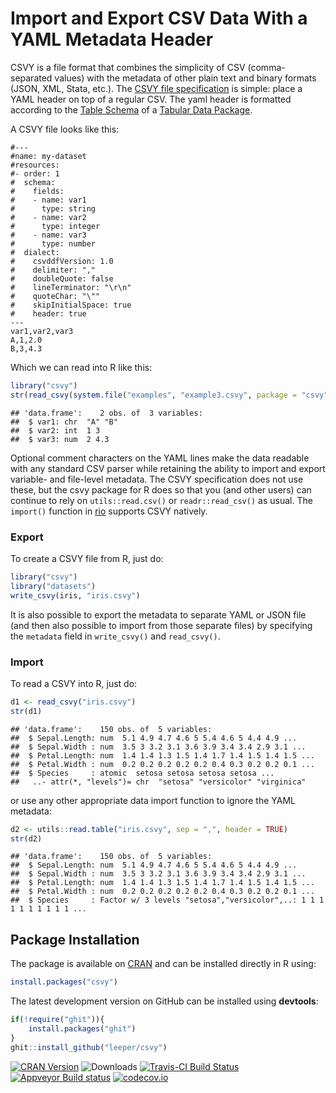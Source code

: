 
Import and Export CSV Data With a YAML Metadata Header
======================================================

CSVY is a file format that combines the simplicity of CSV (comma-separated values) with the metadata of other plain text and binary formats (JSON, XML, Stata, etc.). The [CSVY file specification](http://csvy.org/) is simple: place a YAML header on top of a regular CSV. The yaml header is formatted according to the [Table Schema](https://frictionlessdata.io/specs/table-schema/) of a [Tabular Data Package](https://frictionlessdata.io/specs/tabular-data-package/).

A CSVY file looks like this:

    #---
    #name: my-dataset
    #resources:
    #- order: 1
    #  schema:
    #    fields:
    #    - name: var1
    #      type: string
    #    - name: var2
    #      type: integer
    #    - name: var3
    #      type: number
    #  dialect:
    #    csvddfVersion: 1.0
    #    delimiter: ","
    #    doubleQuote: false
    #    lineTerminator: "\r\n"
    #    quoteChar: "\""
    #    skipInitialSpace: true
    #    header: true
    ---
    var1,var2,var3
    A,1,2.0
    B,3,4.3

Which we can read into R like this:

``` r
library("csvy")
str(read_csvy(system.file("examples", "example3.csvy", package = "csvy")))
```

    ## 'data.frame':    2 obs. of  3 variables:
    ##  $ var1: chr  "A" "B"
    ##  $ var2: int  1 3
    ##  $ var3: num  2 4.3

Optional comment characters on the YAML lines make the data readable with any standard CSV parser while retaining the ability to import and export variable- and file-level metadata. The CSVY specification does not use these, but the csvy package for R does so that you (and other users) can continue to rely on `utils::read.csv()` or `readr::read_csv()` as usual. The `import()` function in [rio](https://cran.r-project.org/package=rio) supports CSVY natively.

### Export

To create a CSVY file from R, just do:

``` r
library("csvy")
library("datasets")
write_csvy(iris, "iris.csvy")
```

It is also possible to export the metadata to separate YAML or JSON file (and then also possible to import from those separate files) by specifying the `metadata` field in `write_csvy()` and `read_csvy()`.

### Import

To read a CSVY into R, just do:

``` r
d1 <- read_csvy("iris.csvy")
str(d1)
```

    ## 'data.frame':    150 obs. of  5 variables:
    ##  $ Sepal.Length: num  5.1 4.9 4.7 4.6 5 5.4 4.6 5 4.4 4.9 ...
    ##  $ Sepal.Width : num  3.5 3 3.2 3.1 3.6 3.9 3.4 3.4 2.9 3.1 ...
    ##  $ Petal.Length: num  1.4 1.4 1.3 1.5 1.4 1.7 1.4 1.5 1.4 1.5 ...
    ##  $ Petal.Width : num  0.2 0.2 0.2 0.2 0.2 0.4 0.3 0.2 0.2 0.1 ...
    ##  $ Species     : atomic  setosa setosa setosa setosa ...
    ##   ..- attr(*, "levels")= chr  "setosa" "versicolor" "virginica"

or use any other appropriate data import function to ignore the YAML metadata:

``` r
d2 <- utils::read.table("iris.csvy", sep = ",", header = TRUE)
str(d2)
```

    ## 'data.frame':    150 obs. of  5 variables:
    ##  $ Sepal.Length: num  5.1 4.9 4.7 4.6 5 5.4 4.6 5 4.4 4.9 ...
    ##  $ Sepal.Width : num  3.5 3 3.2 3.1 3.6 3.9 3.4 3.4 2.9 3.1 ...
    ##  $ Petal.Length: num  1.4 1.4 1.3 1.5 1.4 1.7 1.4 1.5 1.4 1.5 ...
    ##  $ Petal.Width : num  0.2 0.2 0.2 0.2 0.2 0.4 0.3 0.2 0.2 0.1 ...
    ##  $ Species     : Factor w/ 3 levels "setosa","versicolor",..: 1 1 1 1 1 1 1 1 1 1 ...

Package Installation
--------------------

The package is available on [CRAN](https://cran.r-project.org/package=csvy) and can be installed directly in R using:

``` r
install.packages("csvy")
```

The latest development version on GitHub can be installed using **devtools**:

``` r
if(!require("ghit")){
    install.packages("ghit")
}
ghit::install_github("leeper/csvy")
```

[![CRAN Version](http://www.r-pkg.org/badges/version/csvy)](https://cran.r-project.org/package=csvy) ![Downloads](http://cranlogs.r-pkg.org/badges/csvy) [![Travis-CI Build Status](https://travis-ci.org/leeper/csvy.png?branch=master)](https://travis-ci.org/leeper/csvy) [![Appveyor Build status](https://ci.appveyor.com/api/projects/status/sgttgdfcql63578u?svg=true)](https://ci.appveyor.com/project/leeper/csvy) [![codecov.io](http://codecov.io/github/leeper/csvy/coverage.svg?branch=master)](http://codecov.io/github/leeper/csvy?branch=master)
